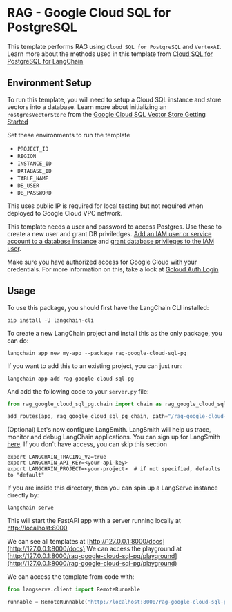 # RAG - Google Cloud SQL for PostgreSQL

This template performs RAG using `Cloud SQL for PostgreSQL` and `VertexAI`.
Learn more about the methods used in this template from [Cloud SQL for PostgreSQL for LangChain](https://github.com/googleapis/langchain-google-cloud-sql-pg-python/blob/main/README.rst)

## Environment Setup

To run this template, you will need to setup a Cloud SQL instance and store vectors into a database. Learn more about initializing an `PostgresVectorStore` from the [Google Cloud SQL Vector Store Getting Started](https://github.com/googleapis/langchain-google-cloud-sql-pg-python/blob/main/docs/vector_store.ipynb)

Set these environments to run the template
  * `PROJECT_ID`
  * `REGION`
  * `INSTANCE_ID`
  * `DATABASE_ID`
  * `TABLE_NAME`
  * `DB_USER`
  * `DB_PASSWORD`

This uses public IP is required for local testing but not required when deployed to Google Cloud VPC network.

This template needs a user and password to access Postgres. Use these to create a new user and grant DB priviledges.
[Add an IAM user or service account to a database instance](https://cloud.google.com/sql/docs/postgres/add-manage-iam-users) and
[grant database privileges to the IAM user](https://cloud.google.com/sql/docs/postgres/add-manage-iam-users#grant-db-privileges).

Make sure you have authorized access for Google Cloud with your credentials. For more information on this, take a look at [Gcloud Auth Login](https://cloud.google.com/sdk/gcloud/reference/auth/login)

## Usage

To use this package, you should first have the LangChain CLI installed:

```shell
pip install -U langchain-cli
```

To create a new LangChain project and install this as the only package, you can do:

```shell
langchain app new my-app --package rag-google-cloud-sql-pg
```

If you want to add this to an existing project, you can just run:

```shell
langchain app add rag-google-cloud-sql-pg
```

And add the following code to your `server.py` file:

```python
from rag_google_cloud_sql_pg.chain import chain as rag_google_cloud_sql_pg_chain

add_routes(app, rag_google_cloud_sql_pg_chain, path="/rag-google-cloud-sql-pg")
```

(Optional) Let's now configure LangSmith.
LangSmith will help us trace, monitor and debug LangChain applications.
You can sign up for LangSmith [here](https://smith.langchain.com/).
If you don't have access, you can skip this section

```shell
export LANGCHAIN_TRACING_V2=true
export LANGCHAIN_API_KEY=<your-api-key>
export LANGCHAIN_PROJECT=<your-project>  # if not specified, defaults to "default"
```

If you are inside this directory, then you can spin up a LangServe instance directly by:

```shell
langchain serve
```

This will start the FastAPI app with a server running locally at
[http://localhost:8000](http://localhost:8000)

We can see all templates at [http://127.0.0.1:8000/docs](http://127.0.0.1:8000/docs)
We can access the playground
at [http://127.0.0.1:8000/rag-google-cloud-sql-pg/playground](http://127.0.0.1:8000/rag-google-cloud-sql-pg/playground)

We can access the template from code with:

```python
from langserve.client import RemoteRunnable

runnable = RemoteRunnable("http://localhost:8000/rag-google-cloud-sql-pg")